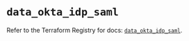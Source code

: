 # `data_okta_idp_saml`

Refer to the Terraform Registry for docs: [`data_okta_idp_saml`](https://registry.terraform.io/providers/okta/okta/4.13.0/docs/data-sources/idp_saml).
